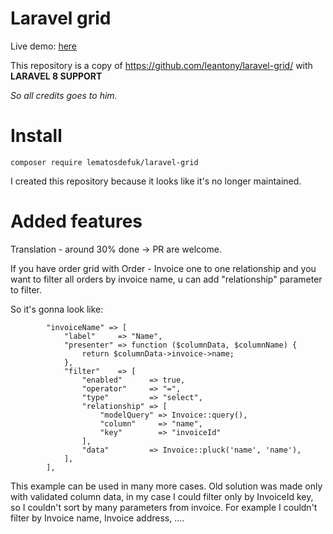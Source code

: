 # Laravel grid

Live demo: [here](http://laravel-grid.herokuapp.com/)

This repository is a copy of https://github.com/leantony/laravel-grid/ with **LARAVEL 8 SUPPORT**

_So all credits goes to him._


# Install
`composer require lematosdefuk/laravel-grid`


I created this repository because it looks like it's no longer maintained.


# Added features

Translation - around 30% done -> PR are welcome.

If you have order grid with Order - Invoice one to one relationship and you want to filter all orders by invoice name, u can add "relationship" parameter to filter.

So it's gonna look like:

            "invoiceName" => [
                "label"     => "Name",
                "presenter" => function ($columnData, $columnName) {
                    return $columnData->invoice->name;
                },
                "filter"    => [
                    "enabled"      => true,
                    "operator"     => "=",
                    "type"         => "select",
                    "relationship" => [
                        "modelQuery" => Invoice::query(),
                        "column"     => "name",
                        "key"        => "invoiceId"
                    ],
                    "data"         => Invoice::pluck('name', 'name'),
                ],
            ],
            
This example can be used in many more cases. Old solution was made only with validated column data, in my case I could filter only by InvoiceId key, so I couldn't sort by many parameters from invoice. For example I couldn't filter by Invoice name, Invoice address, ....
